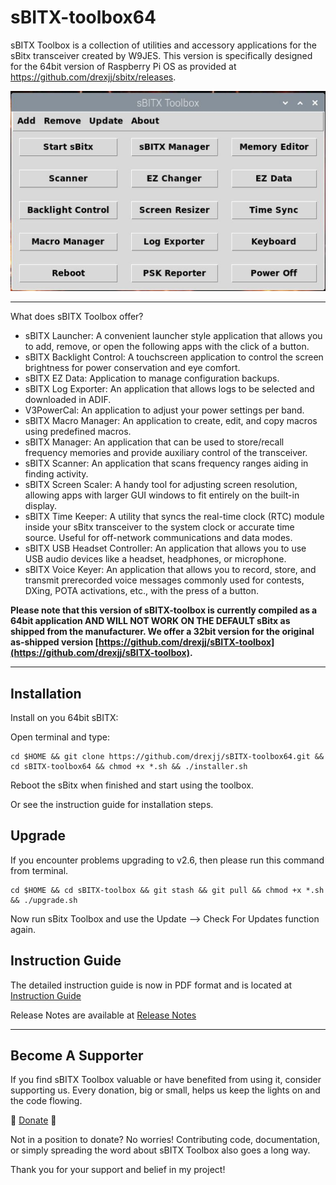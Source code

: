 # sBITX-toolbox64

sBITX Toolbox is a collection of utilities and accessory applications for the sBitx transceiver created by W9JES. This version is specifically designed for the 64bit version of Raspberry Pi OS as provided at  https://github.com/drexjj/sbitx/releases.


![toolbox image](toolbox.jpg)


-----

What does sBITX Toolbox offer?

- sBITX Launcher: A convenient launcher style application that allows you to add, remove, or open the following apps with the click of a button.
- sBITX Backlight Control: A touchscreen application to control the screen brightness for power conservation and eye comfort.
- sBITX EZ Data: Application to manage configuration backups.
- sBITX Log Exporter: An application that allows logs to be selected and downloaded in ADIF.
- V3PowerCal: An application to adjust your power settings per band.
- sBITX Macro Manager: An application to create, edit, and copy macros using predefined macros.
- sBITX Manager: An application that can be used to store/recall frequency memories and provide auxiliary control of the transceiver.
- sBITX Scanner: An application that scans frequency ranges aiding in finding activity.
- sBITX Screen Scaler: A handy tool for adjusting screen resolution, allowing apps with larger GUI windows to fit entirely on the built-in display.
- sBITX Time Keeper: A utility that syncs the real-time clock (RTC) module inside your sBitx transceiver to the system clock or accurate time source. Useful for off-network communications and data modes.
- sBITX USB Headset Controller: An application that allows you to use USB audio devices like a headset, headphones, or microphone.
- sBITX Voice Keyer: An application that allows you to record, store, and transmit prerecorded voice messages commonly used for contests, DXing, POTA activations, etc., with the press of a button.



**Please note that this version of sBITX-toolbox is currently compiled as a 64bit application AND WILL NOT WORK ON THE DEFAULT sBitx as shipped from the manufacturer. We offer a 32bit version for the original as-shipped version [https://github.com/drexjj/sBITX-toolbox](https://github.com/drexjj/sBITX-toolbox).**

-----

Installation
-----

Install on you 64bit sBITX:

Open terminal and type:

```console
cd $HOME && git clone https://github.com/drexjj/sBITX-toolbox64.git && cd sBITX-toolbox64 && chmod +x *.sh && ./installer.sh
```
Reboot the sBitx when finished and start using the toolbox.

Or see the instruction guide for installation steps.

Upgrade
-----

If you encounter problems upgrading to v2.6, then please run this command from terminal.


```console
cd $HOME && cd sBITX-toolbox && git stash && git pull && chmod +x *.sh && ./upgrade.sh
```
Now run sBitx Toolbox and use the Update --> Check For Updates function again.



Instruction Guide
-----

The detailed instruction guide is now in PDF format and is located at [Instruction Guide](https://github.com/drexjj/sBITX-toolbox64/blob/main/sBITX%20Toolbox%20Guide%20%20v2.8.pdf)

Release Notes are available at [Release Notes](https://github.com/drexjj/sBITX-toolbox64/blob/main/release_notes.txt)

-----

Become A Supporter
-----
If you find sBITX Toolbox valuable or have benefited from using it, consider supporting us. Every donation, big or small, helps us keep the lights on and the code flowing.

🌟 [Donate](https://www.paypal.com/donate/?hosted_button_id=SWPB76LVNUHEY) 🌟


Not in a position to donate? No worries! Contributing code, documentation, or simply spreading the word about sBITX Toolbox also goes a long way.

Thank you for your support and belief in my project!
